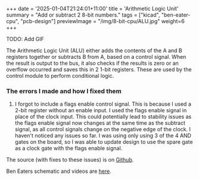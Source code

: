 +++
date = '2025-01-04T21:24:01+11:00'
title = 'Arithmetic Logic Unit'
summary = "Add or subtract 2 8-bit numbers."
tags = ["kicad", "ben-eater-cpu", "pcb-design"]
previewImage = "/img/8-bit-cpu/ALU.jpg"
weight=6
+++

TODO: Add GIF

The Arithmetic Logic Unit (ALU) either adds the contents of the A and B registers together or subtracts B from A, based on a control signal. When the result is output to the bus, it also checks if the results is zero or an overflow occurred and saves this in 2 1-bit registers. These are used by the control module to perform conditional logic.

### The errors I made and how I fixed them

1. I forgot to include a flags enable control signal. This is because I used a 2-bit register without an enable input. I used the flags enable signal in place of the clock input. This could potentially lead to stability issues as the flags enable signal now changes at the same time as the subtract signal, as all control signals change on the negative edge of the clock. I haven't noticed any issues so far. I was using only using 3 of the 4 AND gates on the board, so I was able to update design to use the spare gate as a clock gate with the flags enable signal.

The source (with fixes to these issues) is on [Github](https://github.com/Robert-Riordan-UCD/8_Bit_CPU_PCB/tree/main/ALU).

Ben Eaters schematic and videos are [here](https://eater.net/8bit/alu).
